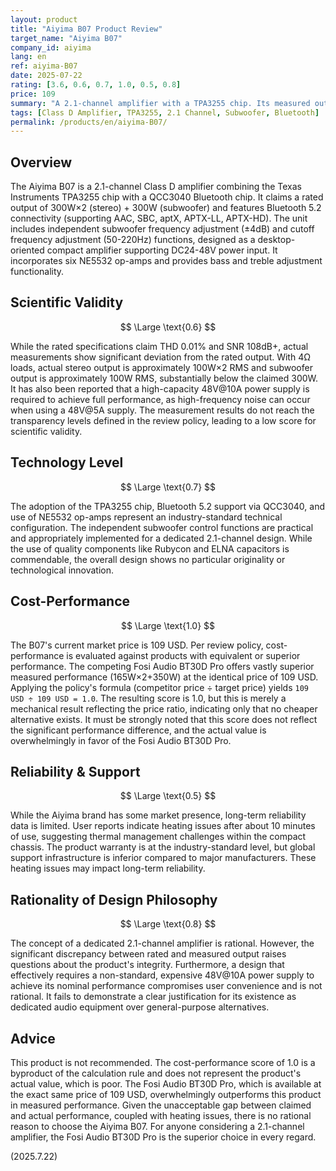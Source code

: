 ```yaml
---
layout: product
title: "Aiyima B07 Product Review"
target_name: "Aiyima B07"
company_id: aiyima
lang: en
ref: aiyima-B07
date: 2025-07-22
rating: [3.6, 0.6, 0.7, 1.0, 0.5, 0.8]
price: 109
summary: "A 2.1-channel amplifier with a TPA3255 chip. Its measured output is significantly below the nominal specifications. The existence of a vastly superior alternative at an identical price point results in poor actual value."
tags: [Class D Amplifier, TPA3255, 2.1 Channel, Subwoofer, Bluetooth]
permalink: /products/en/aiyima-B07/
---
```


## Overview

The Aiyima B07 is a 2.1-channel Class D amplifier combining the Texas Instruments TPA3255 chip with a QCC3040 Bluetooth chip. It claims a rated output of 300W×2 (stereo) + 300W (subwoofer) and features Bluetooth 5.2 connectivity (supporting AAC, SBC, aptX, APTX-LL, APTX-HD). The unit includes independent subwoofer frequency adjustment (±4dB) and cutoff frequency adjustment (50-220Hz) functions, designed as a desktop-oriented compact amplifier supporting DC24-48V power input. It incorporates six NE5532 op-amps and provides bass and treble adjustment functionality.

## Scientific Validity

$$ \Large \text{0.6} $$

While the rated specifications claim THD 0.01% and SNR 108dB+, actual measurements show significant deviation from the rated output. With 4Ω loads, actual stereo output is approximately 100W×2 RMS and subwoofer output is approximately 100W RMS, substantially below the claimed 300W. It has also been reported that a high-capacity 48V@10A power supply is required to achieve full performance, as high-frequency noise can occur when using a 48V@5A supply. The measurement results do not reach the transparency levels defined in the review policy, leading to a low score for scientific validity.

## Technology Level

$$ \Large \text{0.7} $$

The adoption of the TPA3255 chip, Bluetooth 5.2 support via QCC3040, and use of NE5532 op-amps represent an industry-standard technical configuration. The independent subwoofer control functions are practical and appropriately implemented for a dedicated 2.1-channel design. While the use of quality components like Rubycon and ELNA capacitors is commendable, the overall design shows no particular originality or technological innovation.

## Cost-Performance

$$ \Large \text{1.0} $$

The B07's current market price is 109 USD. Per review policy, cost-performance is evaluated against products with equivalent or superior performance. The competing Fosi Audio BT30D Pro offers vastly superior measured performance (165W×2+350W) at the identical price of 109 USD. Applying the policy's formula (competitor price ÷ target price) yields `109 USD ÷ 109 USD = 1.0`. The resulting score is 1.0, but this is merely a mechanical result reflecting the price ratio, indicating only that no cheaper alternative exists. It must be strongly noted that this score does not reflect the significant performance difference, and the actual value is overwhelmingly in favor of the Fosi Audio BT30D Pro.

## Reliability & Support

$$ \Large \text{0.5} $$

While the Aiyima brand has some market presence, long-term reliability data is limited. User reports indicate heating issues after about 10 minutes of use, suggesting thermal management challenges within the compact chassis. The product warranty is at the industry-standard level, but global support infrastructure is inferior compared to major manufacturers. These heating issues may impact long-term reliability.

## Rationality of Design Philosophy

$$ \Large \text{0.8} $$

The concept of a dedicated 2.1-channel amplifier is rational. However, the significant discrepancy between rated and measured output raises questions about the product's integrity. Furthermore, a design that effectively requires a non-standard, expensive 48V@10A power supply to achieve its nominal performance compromises user convenience and is not rational. It fails to demonstrate a clear justification for its existence as dedicated audio equipment over general-purpose alternatives.

## Advice

This product is not recommended. The cost-performance score of 1.0 is a byproduct of the calculation rule and does not represent the product's actual value, which is poor. The Fosi Audio BT30D Pro, which is available at the exact same price of 109 USD, overwhelmingly outperforms this product in measured performance. Given the unacceptable gap between claimed and actual performance, coupled with heating issues, there is no rational reason to choose the Aiyima B07. For anyone considering a 2.1-channel amplifier, the Fosi Audio BT30D Pro is the superior choice in every regard.

(2025.7.22)
